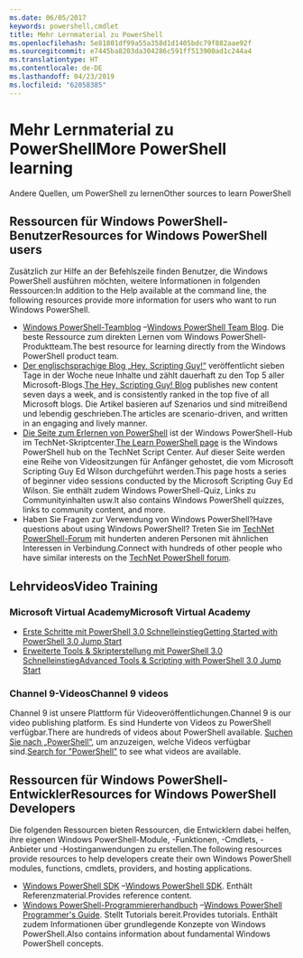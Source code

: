 ```yaml
---
ms.date: 06/05/2017
keywords: powershell,cmdlet
title: Mehr Lernmaterial zu PowerShell
ms.openlocfilehash: 5e81801df99a55a358d1d1405bdc79f882aae92f
ms.sourcegitcommit: e7445ba8203da304286c591ff513900ad1c244a4
ms.translationtype: HT
ms.contentlocale: de-DE
ms.lasthandoff: 04/23/2019
ms.locfileid: "62058385"
---
```

# <a name="more-powershell-learning"></a><span data-ttu-id="b59eb-103">Mehr Lernmaterial zu PowerShell</span><span class="sxs-lookup"><span data-stu-id="b59eb-103">More PowerShell learning</span></span>

<span data-ttu-id="b59eb-104">Andere Quellen, um PowerShell zu lernen</span><span class="sxs-lookup"><span data-stu-id="b59eb-104">Other sources to learn PowerShell</span></span>

## <a name="resources-for-windows-powershell-users"></a><span data-ttu-id="b59eb-105">Ressourcen für Windows PowerShell-Benutzer</span><span class="sxs-lookup"><span data-stu-id="b59eb-105">Resources for Windows PowerShell users</span></span>

<span data-ttu-id="b59eb-106">Zusätzlich zur Hilfe an der Befehlszeile finden Benutzer, die Windows PowerShell ausführen möchten, weitere Informationen in folgenden Ressourcen:</span><span class="sxs-lookup"><span data-stu-id="b59eb-106">In addition to the Help available at the command line, the following resources provide more information for users who want to run Windows PowerShell.</span></span>

- <span data-ttu-id="b59eb-107">[Windows PowerShell-Teamblog](https://blogs.msdn.microsoft.com/powershell/) –</span><span class="sxs-lookup"><span data-stu-id="b59eb-107">[Windows PowerShell Team Blog](https://blogs.msdn.microsoft.com/powershell/).</span></span> <span data-ttu-id="b59eb-108">Die beste Ressource zum direkten Lernen vom Windows PowerShell-Produktteam.</span><span class="sxs-lookup"><span data-stu-id="b59eb-108">The best resource for learning directly from the Windows PowerShell product team.</span></span>
- <span data-ttu-id="b59eb-109">[Der englischsprachige Blog „Hey, Scripting Guy!“](https://blogs.technet.microsoft.com/heyscriptingguy/) veröffentlicht sieben Tage in der Woche neue Inhalte und zählt dauerhaft zu den Top 5 aller Microsoft-Blogs.</span><span class="sxs-lookup"><span data-stu-id="b59eb-109">[The Hey, Scripting Guy! Blog](https://blogs.technet.microsoft.com/heyscriptingguy/) publishes new content seven days a week, and is consistently ranked in the top five of all Microsoft blogs.</span></span> <span data-ttu-id="b59eb-110">Die Artikel basieren auf Szenarios und sind mitreißend und lebendig geschrieben.</span><span class="sxs-lookup"><span data-stu-id="b59eb-110">The articles are scenario-driven, and written in an engaging and lively manner.</span></span>
- <span data-ttu-id="b59eb-111">[Die Seite zum Erlernen von PowerShell](https://blogs.technet.microsoft.com/heyscriptingguy/2015/01/04/weekend-scripter-the-best-ways-to-learn-powershell/) ist der Windows PowerShell-Hub im TechNet-Skriptcenter.</span><span class="sxs-lookup"><span data-stu-id="b59eb-111">[The Learn PowerShell page](https://blogs.technet.microsoft.com/heyscriptingguy/2015/01/04/weekend-scripter-the-best-ways-to-learn-powershell/) is the Windows PowerShell hub on the TechNet Script Center.</span></span> <span data-ttu-id="b59eb-112">Auf dieser Seite werden eine Reihe von Videositzungen für Anfänger gehostet, die vom Microsoft Scripting Guy Ed Wilson durchgeführt werden.</span><span class="sxs-lookup"><span data-stu-id="b59eb-112">This page hosts a series of beginner video sessions conducted by the Microsoft Scripting Guy Ed Wilson.</span></span> <span data-ttu-id="b59eb-113">Sie enthält zudem Windows PowerShell-Quiz, Links zu Communityinhalten usw.</span><span class="sxs-lookup"><span data-stu-id="b59eb-113">It also contains Windows PowerShell quizzes, links to community content, and more.</span></span>
- <span data-ttu-id="b59eb-114">Haben Sie Fragen zur Verwendung von Windows PowerShell?</span><span class="sxs-lookup"><span data-stu-id="b59eb-114">Have questions about using Windows PowerShell?</span></span> <span data-ttu-id="b59eb-115">Treten Sie im [TechNet PowerShell-Forum](https://social.technet.microsoft.com/Forums/home?forum=winserverpowershell) mit hunderten anderen Personen mit ähnlichen Interessen in Verbindung.</span><span class="sxs-lookup"><span data-stu-id="b59eb-115">Connect with hundreds of other people who have similar interests on the [TechNet PowerShell forum](https://social.technet.microsoft.com/Forums/home?forum=winserverpowershell).</span></span>

## <a name="video-training"></a><span data-ttu-id="b59eb-116">Lehrvideos</span><span class="sxs-lookup"><span data-stu-id="b59eb-116">Video Training</span></span>

### <a name="microsoft-virtual-academy"></a><span data-ttu-id="b59eb-117">Microsoft Virtual Academy</span><span class="sxs-lookup"><span data-stu-id="b59eb-117">Microsoft Virtual Academy</span></span>

- [<span data-ttu-id="b59eb-118">Erste Schritte mit PowerShell 3.0 Schnelleinstieg</span><span class="sxs-lookup"><span data-stu-id="b59eb-118">Getting Started with PowerShell 3.0 Jump Start</span></span>](https://mva.microsoft.com/en-US/training-courses/getting-started-with-powershell-30-jump-start-8276)
- [<span data-ttu-id="b59eb-119">Erweiterte Tools & Skripterstellung mit PowerShell 3.0 Schnelleinstieg</span><span class="sxs-lookup"><span data-stu-id="b59eb-119">Advanced Tools & Scripting with PowerShell 3.0 Jump Start</span></span>](https://mva.microsoft.com/en-US/training-courses/advanced-tools-scripting-with-powershell-30-jump-start-8277)

### <a name="channel-9-videos"></a><span data-ttu-id="b59eb-120">Channel 9-Videos</span><span class="sxs-lookup"><span data-stu-id="b59eb-120">Channel 9 videos</span></span>

<span data-ttu-id="b59eb-121">Channel 9 ist unsere Plattform für Videoveröffentlichungen.</span><span class="sxs-lookup"><span data-stu-id="b59eb-121">Channel 9 is our video publishing platform.</span></span> <span data-ttu-id="b59eb-122">Es sind Hunderte von Videos zu PowerShell verfügbar.</span><span class="sxs-lookup"><span data-stu-id="b59eb-122">There are hundreds of videos about PowerShell available.</span></span> <span data-ttu-id="b59eb-123">[Suchen Sie nach „PowerShell“](https://channel9.msdn.com/Search?term=PowerShell&sortBy=top-rated), um anzuzeigen, welche Videos verfügbar sind.</span><span class="sxs-lookup"><span data-stu-id="b59eb-123">[Search for "PowerShell"](https://channel9.msdn.com/Search?term=PowerShell&sortBy=top-rated) to see what videos are available.</span></span>

## <a name="resources-for-windows-powershell-developers"></a><span data-ttu-id="b59eb-124">Ressourcen für Windows PowerShell-Entwickler</span><span class="sxs-lookup"><span data-stu-id="b59eb-124">Resources for Windows PowerShell Developers</span></span>

<span data-ttu-id="b59eb-125">Die folgenden Ressourcen bieten Ressourcen, die Entwicklern dabei helfen, ihre eigenen Windows PowerShell-Module, -Funktionen, -Cmdlets, -Anbieter und -Hostinganwendungen zu erstellen.</span><span class="sxs-lookup"><span data-stu-id="b59eb-125">The following resources provide resources to help developers create their own Windows PowerShell modules, functions, cmdlets, providers, and hosting applications.</span></span>

- <span data-ttu-id="b59eb-126">[Windows PowerShell SDK](https://go.microsoft.com/fwlink/p/?LinkID=89595) –</span><span class="sxs-lookup"><span data-stu-id="b59eb-126">[Windows PowerShell SDK](https://go.microsoft.com/fwlink/p/?LinkID=89595).</span></span> <span data-ttu-id="b59eb-127">Enthält Referenzmaterial.</span><span class="sxs-lookup"><span data-stu-id="b59eb-127">Provides reference content.</span></span>
- <span data-ttu-id="b59eb-128">[Windows PowerShell-Programmiererhandbuch](https://go.microsoft.com/fwlink/p/?LinkID=89596) –</span><span class="sxs-lookup"><span data-stu-id="b59eb-128">[Windows PowerShell Programmer's Guide](https://go.microsoft.com/fwlink/p/?LinkID=89596).</span></span> <span data-ttu-id="b59eb-129">Stellt Tutorials bereit.</span><span class="sxs-lookup"><span data-stu-id="b59eb-129">Provides tutorials.</span></span> <span data-ttu-id="b59eb-130">Enthält zudem Informationen über grundlegende Konzepte von Windows PowerShell.</span><span class="sxs-lookup"><span data-stu-id="b59eb-130">Also contains information about fundamental Windows PowerShell concepts.</span></span>
